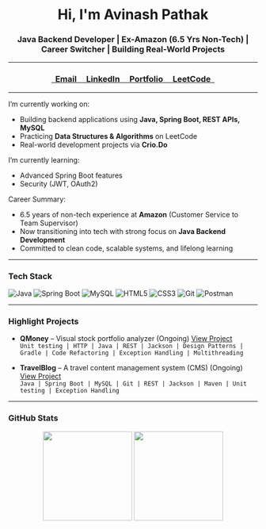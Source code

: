 <h1 align="center">Hi, I'm Avinash Pathak</h1>
<h3 align="center">Java Backend Developer | Ex-Amazon (6.5 Yrs Non-Tech) | Career Switcher | Building Real-World Projects</h3>

---
<h3 align="center">
  <a href="mailto:avinashee0012@gmail.com" target="_blank">
    &nbsp;&nbsp;Email&nbsp;&nbsp;
  </a>
  <a href="https://linkedin.com/in/avinashee0012" target="_blank">
    &nbsp;&nbsp;LinkedIn&nbsp;&nbsp;
  </a>
  <a href="https://www.crio.do/learn/portfolio/avinashee0012" target="_blank">
    &nbsp;&nbsp;Portfolio&nbsp;&nbsp;
  </a>
  <a href="https://www.leetcode.com/avinashee0012" target="_blank">
    &nbsp;&nbsp;LeetCode&nbsp;&nbsp;
  </a>
</h3>

---

I’m currently working on:
- Building backend applications using **Java, Spring Boot, REST APIs, MySQL**
- Practicing **Data Structures & Algorithms** on LeetCode
- Real-world development projects via **Crio.Do**

I’m currently learning:
- Advanced Spring Boot features
- Security (JWT, OAuth2)

Career Summary:
- 6.5 years of non-tech experience at **Amazon** (Customer Service to Team Supervisor)
- Now transitioning into tech with strong focus on **Java Backend Development**
- Committed to clean code, scalable systems, and lifelong learning

---

### Tech Stack

![Java](https://img.shields.io/badge/Java-ED8B00?style=for-the-badge&logo=java&logoColor=white)
![Spring Boot](https://img.shields.io/badge/SpringBoot-6DB33F?style=for-the-badge&logo=spring-boot&logoColor=white)
![MySQL](https://img.shields.io/badge/MySQL-00758F?style=for-the-badge&logo=mysql&logoColor=white)
![HTML5](https://img.shields.io/badge/HTML5-E34F26?style=for-the-badge&logo=html5&logoColor=white)
![CSS3](https://img.shields.io/badge/CSS3-264de4?style=for-the-badge&logo=css3&logoColor=white)
![Git](https://img.shields.io/badge/Git-F05032?style=for-the-badge&logo=git&logoColor=white)
![Postman](https://img.shields.io/badge/Postman-FF6C37?style=for-the-badge&logo=postman&logoColor=white)

---

### Highlight Projects

- **QMoney** – Visual stock portfolio analyzer (Ongoing) [View Project](https://www.crio.do/learn/portfolio/avinashee0012/ME_QMONEY_V2) <br>
  `Unit testing | HTTP | Java | REST | Jackson | Design Patterns | Gradle | Code Refactoring | Exception Handling | Multithreading`  

- **TravelBlog** – A travel content management system (CMS) (Ongoing) [View Project](https://github.com/avinashee0012/travelblogplatform) <br>
  `Java | Spring Boot | MySQL | Git | REST | Jackson | Maven | Unit testing | Exception Handling`  

---

### GitHub Stats

<p align="center">
  <img src="https://github-readme-stats.vercel.app/api?username=avinashee0012&show_icons=true&theme=tokyonight" height="180px" />
  <img src="https://github-readme-streak-stats.herokuapp.com/?user=avinashee0012&theme=tokyonight" height="180px" />
</p>

